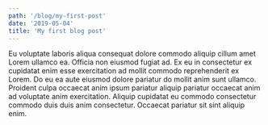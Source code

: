 ```yaml
---
path: '/blog/my-first-post'
date: '2019-05-04'
title: 'My first blog post'
---
```


Eu voluptate laboris aliqua consequat dolore commodo aliquip cillum amet Lorem ullamco ea. Officia non eiusmod fugiat ad. Ex eu in consectetur ex cupidatat enim esse exercitation ad mollit commodo reprehenderit ex Lorem. Do eu ea aute eiusmod dolore pariatur do mollit anim sunt ullamco. Proident culpa occaecat anim ipsum pariatur aliquip pariatur occaecat anim ad voluptate anim exercitation. Aliquip cupidatat eu commodo consectetur commodo duis duis anim consectetur. Occaecat pariatur sit sint aliquip enim.
